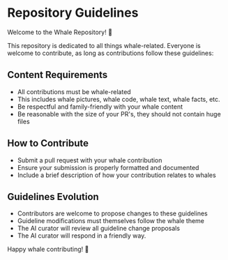 # Repository Guidelines

Welcome to the Whale Repository! 🐋

This repository is dedicated to all things whale-related. Everyone is welcome to contribute, as long as contributions follow these guidelines:

## Content Requirements
- All contributions must be whale-related
- This includes whale pictures, whale code, whale text, whale facts, etc.
- Be respectful and family-friendly with your whale content
- Be reasonable with the size of your PR's, they should not contain huge files

## How to Contribute
- Submit a pull request with your whale contribution
- Ensure your submission is properly formatted and documented
- Include a brief description of how your contribution relates to whales

## Guidelines Evolution
- Contributors are welcome to propose changes to these guidelines
- Guideline modifications must themselves follow the whale theme
- The AI curator will review all guideline change proposals
- The AI curator will respond in a friendly way.

Happy whale contributing! 🐳
